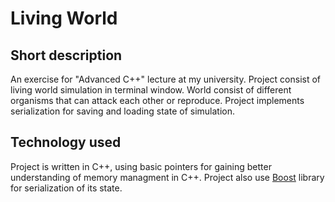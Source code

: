 # Living World
## Short description
An exercise for "Advanced C++" lecture at my university. 
Project consist of living world simulation in terminal window. 
World consist of different organisms that can attack each other or reproduce.
Project implements serialization for saving and loading state of simulation.
## Technology used 
Project is written in C++, using basic pointers for gaining better understanding of memory managment in C++.
Project also use [Boost](https://www.boost.org/) library for serialization of its state.
